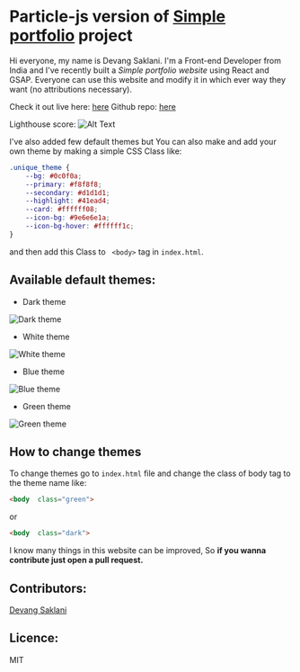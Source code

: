 # Particle-js version of [Simple portfolio](https://github.com/Devang47/simple-portfolio) project 
  
Hi everyone, my name is Devang Saklani. I'm a Front-end Developer from India and I've recently built a *Simple portfolio website*  using React and GSAP.
Everyone can use this website and modify it in which ever way they want (no attributions necessary).

Check it out live here: [here](https://simple-portfolio-with-particlejs.pages.dev/)
Github repo: [here](https://github.com/Devang47/simple-portfolio-with-particlejs/)


Lighthouse score:
![Alt Text](https://dev-to-uploads.s3.amazonaws.com/uploads/articles/8g2wd6hb4dl5wo61my87.png)

I've also added few default themes but You can also make and add your own theme by making a simple CSS Class like:

```CSS
.unique_theme {
	--bg: #0c0f0a;
	--primary: #f8f8f8;
	--secondary: #d1d1d1;
	--highlight: #41ead4;
	--card: #ffffff08;
	--icon-bg: #9e6e6e1a;
	--icon-bg-hover: #ffffff1c;
}
```

and then add this Class to ` <body>` tag in `index.html`.

  

## Available default themes:

- Dark theme

![Dark theme](https://drive.google.com/uc?id=19KnTSs3TE5Md9dgR_qy5-quKHl2EU1Bq)

- White theme

![White theme](https://drive.google.com/uc?id=1FxtgVYUmxu5kSuqQ9M-RPwr4rRBhNXgq)

- Blue theme

![Blue theme](https://drive.google.com/uc?id=1XxR9CQdua3AK9FlCgF80VqIieIZ7rQuU)

- Green theme

![Green theme](https://drive.google.com/uc?id=1i_4D5OsP6Ls_9PDuiZqR9SR8ESI0s4Zu)

## How to change themes

To change themes go to ` index.html ` file and change the class of body tag to the theme name like:

```html
<body  class="green">
```

or

```html
<body  class="dark">
```

I know many things in this website can be improved, So **if you wanna contribute just open a pull request.**

## Contributors:
[Devang Saklani](https://github.com/Devang47)

## Licence:
MIT
